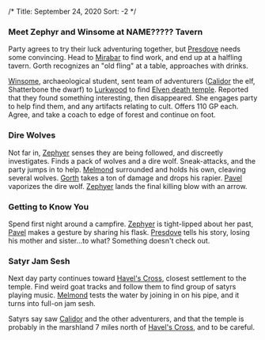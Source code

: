 /*
Title: September 24, 2020
Sort: -2
*/

### Meet Zephyr and Winsome at NAME????? Tavern

Party agrees to try their luck adventuring together, but [Presdove](%base_url%/players/presdove-firhael) needs some convincing. Head to [Mirabar](%base_url%/places/mirabar) to find work, and end up at a halfling tavern. Gorth recognizes an "old fling" at a table, approaches with drinks.

[Winsome](%base_url%/people/winsome), archaeological student, sent team of adventurers ([Calidor](%base_url%/people/calidor) the elf, Shatterbone the dwarf) to [Lurkwood](%base_url%/places/lurkwood) to find [Elven death temple](%base_url%/places/elven-death-temple). Reported that they found something interesting, then disappeared. She engages party to help find them, and any artifacts relating to cult. Offers 110 GP each. Agree, and take a coach to edge of forest and continue on foot.

### Dire Wolves

Not far in, [Zephyer](%base_url%/players/zephyer-vokasys) senses they are being followed, and discreetly investigates. Finds a pack of wolves and a dire wolf. Sneak-attacks, and the party jumps in to help. [Melmond](%base_url%/players/melmond-thurgus) surrounded and holds his own, cleaving several wolves. [Gorth](%base_url%/players/gorth-clamly) takes a ton of damage and drops his rapier. [Pavel](%base_url%/players/pavel-kilkaelan) vaporizes the dire wolf. [Zephyer](%base_url%/players/zephyer-vokasys) lands the final killing blow with an arrow.

### Getting to Know You

Spend first night around a campfire. [Zephyer](%base_url%/players/zephyer-vokasys) is tight-lipped about her past, [Pavel](%base_url%/players/pavel-kilkaelan) makes a gesture by sharing his flask. [Presdove](%base_url%/players/presdove-firhael) tells his story, losing his mother and sister...to what? Something doesn't check out.

### Satyr Jam Sesh

Next day party continues toward [Havel's Cross](%base_url%/places/havel's-cross), closest settlement to the temple. Find weird goat tracks and follow them to find group of satyrs playing music. [Melmond](%base_url%/players/melmond-thurgus) tests the water by joining in on his pipe, and it turns into full-on jam sesh.

Satyrs say saw [Calidor](%base_url%/people/calidor) and the other adventurers, and that the temple is probably in the marshland 7 miles north of [Havel's Cross](%base_url%/places/havel's-cross), and to be careful.